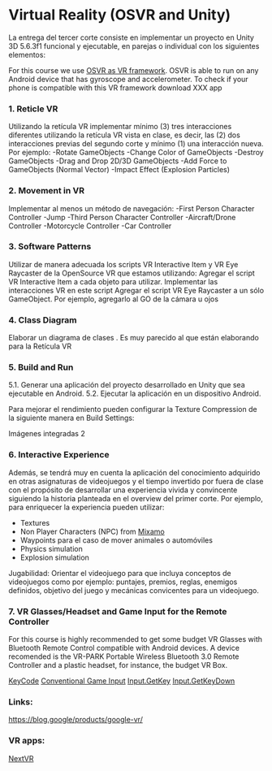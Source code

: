 # Virtual Reality  (OSVR and Unity)

La entrega del tercer corte consiste en implementar un proyecto en Unity 3D 5.6.3f1 funcional y ejecutable, en parejas o individual con los siguientes elementos:

For this course we use [OSVR as VR framework](https://github.com/OSVR/OSVR-Unity). OSVR is able to run on any Android device that has gyroscope and accelerometer. To check if your phone is compatible with this VR framework download XXX app 


### 1. Reticle VR
Utilizando la retícula VR implementar mínimo (3) tres interacciones diferentes utilizando la retícula VR vista en clase, es decir, las (2) dos interacciones previas del segundo corte y mínimo (1) una interacción nueva. Por ejemplo:
-Rotate GameObjects
-Change Color of GameObjects
-Destroy GameObjects
-Drag and Drop 2D/3D GameObjects
-Add Force to GameObjects (Normal Vector)
-Impact Effect (Explosion Particles)

### 2. Movement in VR

Implementar al menos un método de navegación:
-First Person Character Controller 
  -Jump
-Third Person Character Controller
-Aircraft/Drone Controller
-Motorcycle Controller
-Car Controller

### 3. Software Patterns 
Utilizar de manera adecuada los scripts VR Interactive Item y VR Eye Raycaster de la OpenSource VR que estamos utilizando:
Agregar el script VR Interactive Item a cada objeto para utilizar. Implementar las interacciones VR en este script
Agregar el script VR Eye Raycaster a un sólo GameObject. Por ejemplo, agregarlo al GO de la cámara u ojos

### 4. Class Diagram

Elaborar un diagrama de clases . Es muy parecido al que están elaborando para la Retícula VR

### 5. Build and Run
5.1. Generar una aplicación del proyecto desarrollado en Unity que sea ejecutable en Android. 
5.2. Ejecutar la aplicación en un dispositivo Android. 

Para mejorar el rendimiento pueden configurar la Texture Compression de la siguiente manera en Build Settings:

Imágenes integradas 2

### 6. Interactive Experience
Además, se tendrá muy en cuenta la aplicación del conocimiento adquirido en otras asignaturas de videojuegos y el tiempo invertido por fuera de clase con el propósito de desarrollar una experiencia vivida y convincente siguiendo la historia planteada en el overview del primer corte. Por ejemplo, para enriquecer la experiencia pueden utilizar:
- Textures
- Non Player Characters (NPC) from [Mixamo](https://www.mixamo.com)
- Waypoints para el caso de mover animales o automóviles
- Physics simulation
- Explosion simulation

Jugabilidad: Orientar el videojuego para que incluya conceptos de videojuegos como por ejemplo: puntajes, premios, reglas, enemigos definidos, objetivo del juego y mecánicas convicentes para un videojuego.

### 7.  VR Glasses/Headset and Game Input for the Remote Controller 

For this course is highly recommended to get some budget VR Glasses with Bluetooth Remote Control compatible with Android devices. A device recomended is the VR-PARK Portable Wireless Bluetooth 3.0 Remote Controller and a plastic headset, for instance, the budget VR Box.

[KeyCode](https://docs.unity3d.com/ScriptReference/KeyCode.html)
[Conventional Game Input](https://docs.unity3d.com/Manual/ConventionalGameInput.html)
[Input.GetKey](https://docs.unity3d.com/ScriptReference/Input.GetKey.html)
[Input.GetKeyDown](https://docs.unity3d.com/ScriptReference/Input.GetKeyDown.html)


### Links:
https://blog.google/products/google-vr/

### VR apps:
[NextVR](https://www.nextvr.com/)



